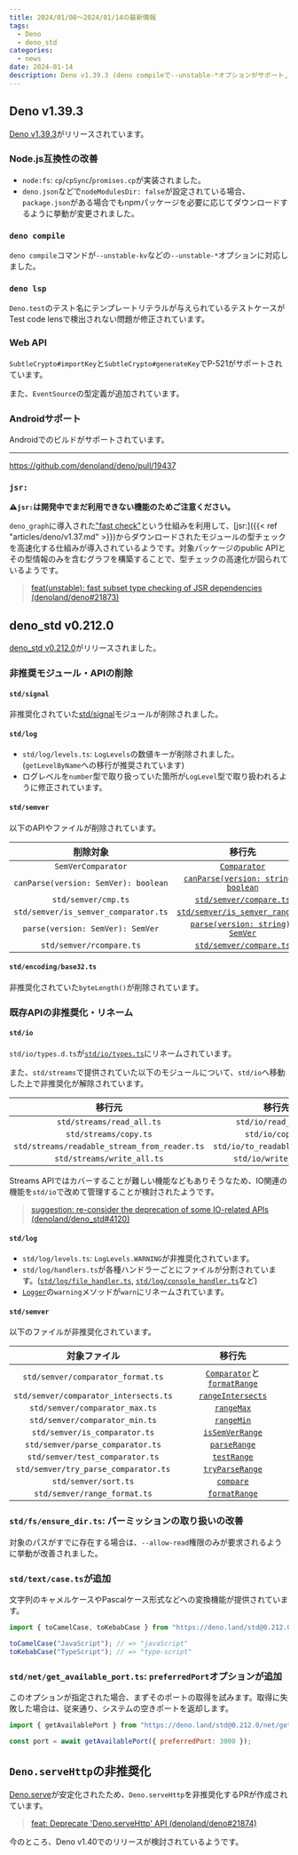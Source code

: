 ```yaml
---
title: 2024/01/08〜2024/01/14の最新情報
tags:
  - Deno
  - deno_std
categories:
  - news
date: 2024-01-14
description: Deno v1.39.3 (deno compileで--unstable-*オプションがサポート, EventSourceの型定義の追加, Androidでのビルドのサポートなど), deno_std v0.212.0 (非推奨化されていたstd/streamsのIO関連のAPIがstd/ioへ移動, std/text/caseの追加, など), `Deno.serveHttp`の非推奨化
---
```


## Deno v1.39.3

[Deno v1.39.3](https://github.com/denoland/deno/releases/tag/v1.39.3)がリリースされています。

### Node.js互換性の改善

- `node:fs`: `cp`/`cpSync`/`promises.cp`が実装されました。
- `deno.json`などで`nodeModulesDir: false`が設定されている場合、`package.json`がある場合でもnpmパッケージを必要に応じてダウンロードするように挙動が変更されました。

### `deno compile`

`deno compile`コマンドが`--unstable-kv`などの`--unstable-*`オプションに対応しました。

### `deno lsp`

`Deno.test`のテスト名にテンプレートリテラルが与えられているテストケースがTest code lensで検出されない問題が修正されています。

### Web API

`SubtleCrypto#importKey`と`SubtleCrypto#generateKey`でP-521がサポートされています。

また、`EventSource`の型定義が追加されています。

### Androidサポート

Androidでのビルドがサポートされています。

---

https://github.com/denoland/deno/pull/19437

### `jsr:`

**⚠️`jsr:`は開発中でまだ利用できない機能のためご注意ください。**

`deno_graph`に導入された["fast check"](https://github.com/denoland/deno_graph/pull/346)という仕組みを利用して、[jsr:]({{< ref "articles/deno/v1.37.md" >}})からダウンロードされたモジュールの型チェックを高速化する仕組みが導入されているようです。対象パッケージのpublic APIとその型情報のみを含むグラフを構築することで、型チェックの高速化が図られているようです。

> [feat(unstable): fast subset type checking of JSR dependencies (denoland/deno#21873)](https://github.com/denoland/deno/pull/21873)

## deno_std v0.212.0

[deno_std v0.212.0](https://github.com/denoland/deno_std/releases/tag/0.212.0)がリリースされました。

### 非推奨モジュール・APIの削除

#### `std/signal`

非推奨化されていた[std/signal](https://github.com/denoland/deno_std/tree/0.211.0/signal)モジュールが削除されました。

#### `std/log`

- `std/log/levels.ts`: `LogLevels`の数値キーが削除されました。(`getLevelByName`への移行が推奨されています)
- ログレベルを`number`型で取り扱っていた箇所が`LogLevel`型で取り扱われるように修正されています。

#### `std/semver`

以下のAPIやファイルが削除されています。

|削除対象|移行先|
|:---:|:---:|
|`SemVerComparator`|[`Comparator`](https://deno.land/std@0.212.0/semver/types.ts?s=Comparator)|
|`canParse(version: SemVer): boolean`|[`canParse(version: string): boolean`](https://deno.land/std@0.212.0/semver/can_parse.ts)|
|`std/semver/cmp.ts`|[`std/semver/compare.ts`](https://deno.land/std@0.212.0/semver/compare.ts)|
|`std/semver/is_semver_comparator.ts`|[`std/semver/is_semver_range.ts`](https://deno.land/std@0.212.0/semver/is_semver_range.ts)|
|`parse(version: SemVer): SemVer`|[`parse(version: string): SemVer`](https://deno.land/std@0.212.0/semver/parse.ts)|
|`std/semver/rcompare.ts`|[`std/semver/compare.ts`](https://deno.land/std@0.212.0/semver/compare.ts)|

#### `std/encoding/base32.ts`

非推奨化されていた`byteLength()`が削除されています。

### 既存APIの非推奨化・リネーム

#### `std/io`

`std/io/types.d.ts`が[`std/io/types.ts`](https://deno.land/std@0.212.0/io/types.ts)にリネームされています。

また、`std/streams`で提供されていた以下のモジュールについて、`std/io`へ移動した上で非推奨化が解除されています。

|移行元|移行先|
|:---:|:---:|
|`std/streams/read_all.ts`|`std/io/read_all.ts`|
|`std/streams/copy.ts`|`std/io/copy.ts`|
|`std/streams/readable_stream_from_reader.ts`|`std/io/to_readable_stream.ts`|
|`std/streams/write_all.ts`|`std/io/write_all.ts`|

Streams APIではカバーすることが難しい機能などもありそうなため、IO関連の機能を`std/io`で改めて管理することが検討されたようです。

> [suggestion: re-consider the deprecation of some IO-related APIs (denoland/deno_std#4120)](https://github.com/denoland/deno_std/issues/4120)

#### `std/log`

- `std/log/levels.ts`: `LogLevels.WARNING`が非推奨化されています。
- `std/log/handlers.ts`が各種ハンドラーごとにファイルが分割されています。([`std/log/file_handler.ts`](https://deno.land/std@0.212.0/log/file_handler.ts), [`std/log/console_handler.ts`](https://deno.land/std@0.212.0/log/console_handler.ts)など)
- [`Logger`](https://deno.land/std@0.212.0/log/logger.ts?s=Logger)の`warning`メソッドが`warn`にリネームされています。

#### `std/semver`

以下のファイルが非推奨化されています。

|対象ファイル|移行先|
|:---:|:---:|
|`std/semver/comparator_format.ts`|[`Comparator`](https://deno.land/std@0.212.0/semver/types.ts?s=Comparator)と[`formatRange`](https://deno.land/std@0.212.0/semver/format_range.ts)|
|`std/semver/comparator_intersects.ts`|[`rangeIntersects`](https://deno.land/std@0.212.0/semver/range_intersects.ts)|
|`std/semver/comparator_max.ts`|[`rangeMax`](https://deno.land/std@0.212.0/semver/range_max.ts)|
|`std/semver/comparator_min.ts`|[`rangeMin`](https://deno.land/std@0.212.0/semver/range_min.ts)|
|`std/semver/is_comparator.ts`|[`isSemVerRange`](https://deno.land/std@0.212.0/semver/is_semver_range.ts)|
|`std/semver/parse_comparator.ts`|[`parseRange`](https://deno.land/std@0.212.0/semver/parse_range.ts)|
|`std/semver/test_comparator.ts`|[`testRange`](https://deno.land/std@0.212.0/semver/test_range.ts)|
|`std/semver/try_parse_comparator.ts`|[`tryParseRange`](https://deno.land/std@0.212.0/semver/try_parse_range.ts)|
|`std/semver/sort.ts`|[`compare`](https://deno.land/std@0.212.0/semver/compare.ts)|
|`std/semver/range_format.ts`|[`formatRange`](https://deno.land/std@0.212.0/semver/format_range.ts)|

### `std/fs/ensure_dir.ts`: パーミッションの取り扱いの改善

対象のパスがすでに存在する場合は、`--allow-read`権限のみが要求されるように挙動が改善されました。

### `std/text/case.ts`が追加

文字列のキャメルケースやPascalケース形式などへの変換機能が提供されています。

```typescript
import { toCamelCase, toKebabCase } from "https://deno.land/std@0.212.0/text/case.ts";

toCamelCase("JavaScript"); // => "javaScript"
toKebabCase("TypeScript"); // => "type-script"
```

### `std/net/get_available_port.ts`: `preferredPort`オプションが追加

このオプションが指定された場合、まずそのポートの取得を試みます。取得に失敗した場合は、従来通り、システムの空きポートを返却します。

```javascript
import { getAvailablePort } from "https://deno.land/std@0.212.0/net/get_available_port.ts";

const port = await getAvailablePort({ preferredPort: 3000 });
```

## `Deno.serveHttp`の非推奨化

[Deno.serve](https://deno.land/api@v1.39.4?s=Deno.serve)が安定化されたため、`Deno.serveHttp`を非推奨化するPRが作成されています。

> [feat: Deprecate 'Deno.serveHttp' API (denoland/deno#21874)](https://github.com/denoland/deno/pull/21874)

今のところ、Deno v1.40でのリリースが検討されているようです。
